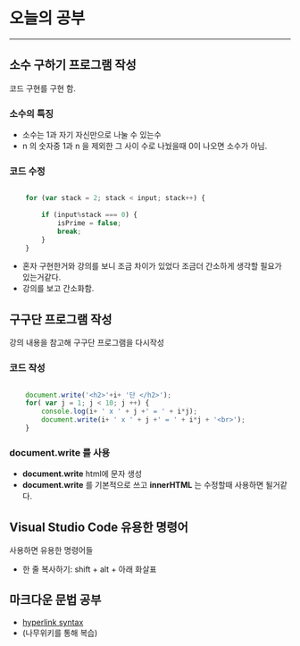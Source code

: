  # 오늘의 공부

---

## 소수 구하기 프로그램 작성
코드 구현를 구현 함.  
### 소수의 특징
- 소수는 1과 자기 자신만으로 나눌 수 있는수
- n 의 숫자중 1과 n 을 제외한 그 사이 수로 나눴을때 0이 나오면 소수가 아님.

### 코드 수정
~~~js 

    for (var stack = 2; stack < input; stack++) {
        
        if (input%stack === 0) {
            isPrime = false;  
            break;             
        }
    }

~~~
- 혼자 구현한거와 강의를 보니 조금 차이가 있었다 조금더 간소하게 생각할 필요가 있는거같다.
- 강의를 보고 간소화함.

## 구구단  프로그램 작성
강의 내용을 참고해 구구단 프로그램을 다시작성

### 코드 작성
~~~js 

    document.write('<h2>'+i+ '단 </h2>');
    for( var j = 1; j < 10; j ++) {
        console.log(i+ ' x ' + j +' = ' + i*j);
        document.write(i+ ' x ' + j +' = ' + i*j + '<br>');
    }   

~~~

### **document.write** 를 사용 
- **document.write** html에 문자 생성 
- **document.write** 를 기본적으로 쓰고 **innerHTML** 는 수정할때 사용하면 될거같다.

## Visual Studio Code 유용한 명령어
사용하면 유용한 명령어들
- 한 줄 복사하기: shift + alt + 아래 화살표

## 마크다운 문법 공부
- [hyperlink syntax](https://namu.wiki/w/%EB%A7%88%ED%81%AC%EB%8B%A4%EC%9A%B4)
- (나무위키를 통해 복습)

